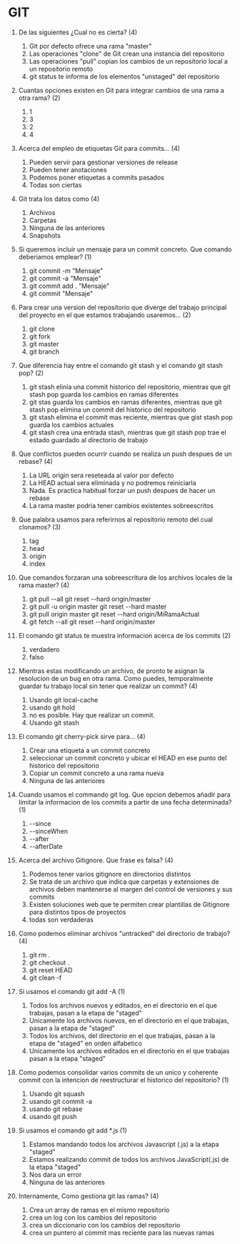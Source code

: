 # GIT

1. De las siguientes ¿Cual no es cierta? (4)
   1. Git por defecto ofrece una rama "master"
   2. Las operaciones "clone" de Git crean una instancia del repositorio
   3. Las operaciones "pull" copian los cambios de un repositorio local a un repositorio remoto
   4. git status te informa de los elementos "unstaged" del repositorio
   
2. Cuantas opciones existen en Git para integrar cambios de una rama a otra rama? (2)
   1. 1
   2. 3
   3. 2
   4. 4
   
3. Acerca del empleo de etiquetas Git para commits... (4)
   1. Pueden servir para gestionar versiones de release
   2. Pueden tener anotaciones
   3. Podemos poner etiquetas a commits pasados
   4. Todas son ciertas
   
4. Git trata los datos como (4)
   1. Archivos
   2. Carpetas
   3. Ninguna de las anteriores
   4. Snapshots
   
5. Si queremos incluir un mensaje para un commit concreto. Que comando deberiamos emplear? (1)
   1. git commit -m "Mensaje"
   2. git commit -a "Mensaje"
   3. git commit add . "Mensaje"
   4. git commit "Mensaje"
   
6. Para crear una version del repositorio que diverge del trabajo principal del proyecto en el que estamos trabajando usaremos... (2)
   1. git clone
   2. git fork
   3. git master
   4. git branch
   
7. Que diferencia hay entre el comando git stash y el comando git stash pop? (2)
   1. git stash elinia una commit historico del repositorio, mientras que git stash pop guarda los cambios en ramas diferentes
   2. git stas guarda los cambios en ramas diferentes, mientras que git stash pop elimina un commit del historico del repositorio
   3. git stash elimina el commit mas reciente, mientras que gist stash pop guarda los cambios actuales
   4. git stash crea una entrada stash, mientras que git stash pop trae el estado guardado al directorio de trabajo
   
8. Que conflictos pueden ocurrir cuando se realiza un push despues de un rebase? (4)
   1. La URL origin sera reseteada al valor por defecto
   2. La HEAD actual sera eliminada y no podremos reiniciarla
   3. Nada. Es practica habitual forzar un push despues de hacer un rebase
   4. La rama master podria tener cambios existentes sobreescritos

9. Que palabra usamos para referirnos al repositorio remoto del cual clonamos? (3)
   1. tag
   2. head
   3. origin
   4. index

10. Que comandos forzaran una sobreescritura de los archivos locales de la rama master? (4)
    1. git pull --all git reset --hard origin/master
    2. git pull -u origin master git reset --hard master
    3. git pull origin master git reset --hard origin/MiRamaActual
    4. git fetch --all git reset --hard origin/master

11. El comando git status te muestra informacion acerca de los commits (2)
    1. verdadero
    2. falso

12. Mientras estas modificando un archivo, de pronto te asignan la resolucion de un bug en otra rama. Como puedes, temporalmente guardar tu trabajo local sin tener que realizar un commit? (4)
    1. Usando git local-cache
    2. usando git hold
    3. no es posible. Hay que realizar un commit.
    4. Usando git stash

13. El comando git cherry-pick sirve para... (4)
    1.  Crear una etiqueta a un commit concreto
    2.  seleccionar un commit concreto y ubicar el HEAD en ese punto del historico del repositorio
    3.  Copiar un commit concreto a una rama nueva
    4.  Ninguna de las anteriores   

14. Cuando usamos el commando git log. Que opcion debemos añadir para limitar la informacion de los commits a partir de una fecha determinada? (1)
    1.  --since
    2.  --sinceWhen
    3.  --after
    4.  --afterDate

15. Acerca del archivo Gitignore. Que frase es falsa? (4)
    1.  Podemos tener varios gitignore en directorios distintos
    2.  Se trata de un archivo que indica que carpetas y extensiones de archivos deben mantenerse al margen del control de versiones y sus commits
    3.  Existen soluciones web que te permiten crear plantillas de Gitignore para distintos tipos de proyectos
    4.  todas son verdaderas

16. Como podemos eliminar archivos "untracked" del directorio de trabajo? (4)
    1.  git rm .
    2.  git checkout .
    3.  git reset HEAD
    4.  git clean -f

17. Si usamos el comando git add -A (1)
    1.  Todos los archivos nuevos y editados, en el directorio en el que trabajas, pasan a la etapa de "staged"
    2.  Unicamente los archivos nuevos, en el directorio en el que trabajas, pasan a la etapa de "staged"
    3.  Todos los archivos, del directorio en el que trabajas, pasan a la etapa de "staged" en orden alfabetico
    4.  Unicamente los archivos editados en el directorio en el que trabajas pasan a la etapa "staged"

18. Como podemos consolidar varios commits de un unico y coherente commit con la intencion de reestructurar el historico del repositorio? (1)
    1.  Usando git squash
    2.  usando git commit -a
    3.  usando git rebase
    4.  usando git push

19. Si usamos el comando git add *.js (1)
    1.  Estamos mandando todos los archivos Javascript (.js) a la etapa "staged"
    2.  Estamos realizando commit de todos los archivos JavaScript(.js) de la etapa "staged"
    3.  Nos dara un error
    4.  Ninguna de las anteriores

20. Internamente, Como gestiona git las ramas? (4)
    1.  Crea un array de ramas en el mismo repositorio
    2.  crea un log con los cambios del repositorio
    3.  crea un diccionario con los cambios del repositorio
    4.  crea un puntero al commit mas reciente para las nuevas ramas
